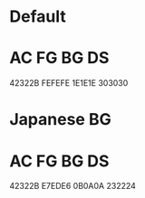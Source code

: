 # Default
# AC    FG      BG      DS
42322B  FEFEFE  1E1E1E  303030

# Japanese BG
# AC    FG      BG      DS
42322B  E7EDE6  0B0A0A  232224
